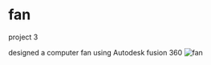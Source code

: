 # fan
project 3

designed a computer fan using Autodesk fusion 360
![fan](https://user-images.githubusercontent.com/90607992/134968053-2cb967ae-704e-4702-8d7e-94305c13e8c3.png)
